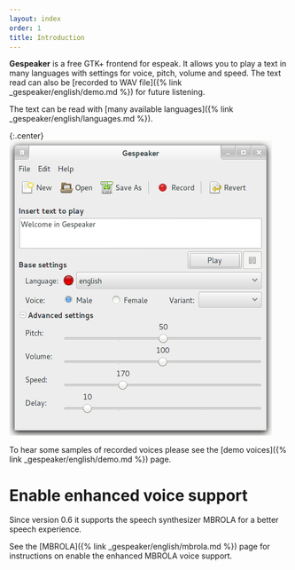 ```yaml
---
layout: index
order: 1
title: Introduction
---
```

**Gespeaker** is a free GTK+ frontend for espeak.
It allows you to play a text in many languages with settings for voice, pitch,
volume and speed. The text read can also be
[recorded to WAV file]({% link _gespeaker/english/demo.md %})
for future listening.

The text can be read with
[many available languages]({% link _gespeaker/english/languages.md %}).

{:.center}
![Main window](/resources/gespeaker/archive/latest/english/main.png)

To hear some samples of recorded voices please see the
[demo voices]({% link _gespeaker/english/demo.md %}) page.

# Enable enhanced voice support

Since version 0.6 it supports the speech synthesizer MBROLA for a better speech
experience.

See the [MBROLA]({% link _gespeaker/english/mbrola.md %}) page for instructions
on enable the enhanced MBROLA voice support.
